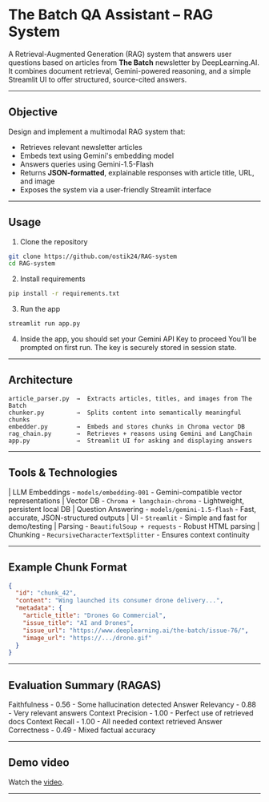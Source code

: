 # The Batch QA Assistant – RAG System

A Retrieval-Augmented Generation (RAG) system that answers user questions based on articles from **The Batch** newsletter by DeepLearning.AI. It combines document retrieval, Gemini-powered reasoning, and a simple Streamlit UI to offer structured, source-cited answers.

---

## Objective

Design and implement a multimodal RAG system that:
- Retrieves relevant newsletter articles
- Embeds text using Gemini's embedding model
- Answers queries using Gemini-1.5-Flash
- Returns **JSON-formatted**, explainable responses with article title, URL, and image
- Exposes the system via a user-friendly Streamlit interface

---

## Usage
1. Clone the repository
```bash
git clone https://github.com/ostik24/RAG-system
cd RAG-system
```
2. Install requirements
```bash
pip install -r requirements.txt
```
3. Run the app
```bash
streamlit run app.py
```
4. Inside the app, you should set your Gemini API Key to proceed
You’ll be prompted on first run. The key is securely stored in session state.

---

## Architecture

```text
article_parser.py  →  Extracts articles, titles, and images from The Batch
chunker.py         →  Splits content into semantically meaningful chunks
embedder.py        →  Embeds and stores chunks in Chroma vector DB
rag_chain.py       →  Retrieves + reasons using Gemini and LangChain
app.py             →  Streamlit UI for asking and displaying answers
```

---

## Tools & Technologies
| LLM Embeddings - `models/embedding-001` - Gemini-compatible vector representations
| Vector DB - `Chroma + langchain-chroma` - Lightweight, persistent local DB
| Question Answering - `models/gemini-1.5-flash` - Fast, accurate, JSON-structured outputs
| UI - `Streamlit` - Simple and fast for demo/testing
| Parsing - `BeautifulSoup + requests` - Robust HTML parsing
| Chunking - `RecursiveCharacterTextSplitter` - Ensures context continuity

---

## Example Chunk Format

```json
{
  "id": "chunk_42",
  "content": "Wing launched its consumer drone delivery...",
  "metadata": {
    "article_title": "Drones Go Commercial",
    "issue_title": "AI and Drones",
    "issue_url": "https://www.deeplearning.ai/the-batch/issue-76/",
    "image_url": "https://.../drone.gif"
  }
}
```

---

## Evaluation Summary (RAGAS)
Faithfulness - 0.56 - Some hallucination detected
Answer Relevancy - 0.88 - Very relevant answers
Context Precision - 1.00 - Perfect use of retrieved docs
Context Recall - 1.00 - All needed context retrieved
Answer Correctness - 0.49 - Mixed factual accuracy

---

## Demo video
Watch the [video](https://drive.google.com/file/d/14DgQkKIFMBZIeDk6hfSNwmUYWE3VFeOF/view?usp=sharing).

---
